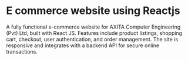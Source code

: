 # E commerce website using Reactjs
 A fully functional e-commerce website for AXITA Computer Engineering (Pvt) Ltd, built with React JS. Features include product listings, shopping cart, checkout, user authentication, and order management. The site is responsive and integrates with a backend API for secure online transactions.
